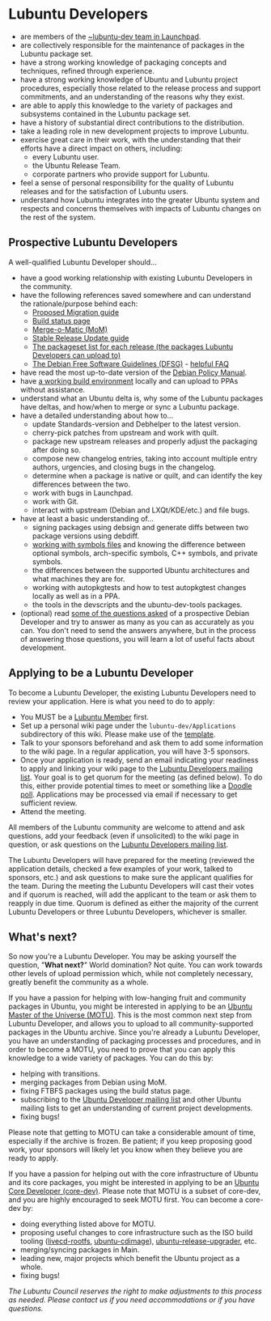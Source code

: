 # Lubuntu Developers

- are members of the [~lubuntu-dev team in Launchpad](https://launchpad.net/~lubuntu-dev).
- are collectively responsible for the maintenance of packages in the Lubuntu package set.
- have a strong working knowledge of packaging concepts and techniques, refined through experience.
- have a strong working knowledge of Ubuntu and Lubuntu project procedures, especially those related to the release process and support commitments, and an understanding of the reasons why they exist.
- are able to apply this knowledge to the variety of packages and subsystems contained in the Lubuntu package set.
- have a history of substantial direct contributions to the distribution.
- take a leading role in new development projects to improve Lubuntu.
- exercise great care in their work, with the understanding that their efforts have a direct impact on others, including:
  - every Lubuntu user.
  - the Ubuntu Release Team.
  - corporate partners who provide support for Lubuntu.
- feel a sense of personal responsibility for the quality of Lubuntu releases and for the satisfaction of Lubuntu users.
- understand how Lubuntu integrates into the greater Ubuntu system and respects and concerns themselves with impacts of Lubuntu changes on the rest of the system.

## Prospective Lubuntu Developers

A well-qualified Lubuntu Developer should...
- have a good working relationship with existing Lubuntu Developers in the community.
- have the following references saved somewhere and can understand the rationale/purpose behind each:
  - [Proposed Migration guide](https://wiki.ubuntu.com/ProposedMigration)
  - [Build status page](http://qa.ubuntuwire.com/ftbfs/)
  - [Merge-o-Matic (MoM)](https://merges.ubuntu.com/)
  - [Stable Release Update guide](https://wiki.ubuntu.com/StableReleaseUpdates)
  - [The packageset list for each release (the packages Lubuntu Developers can upload to)](http://people.canonical.com/~ubuntu-archive/packagesets/)
  - [The Debian Free Software Guidelines (DFSG)](https://www.debian.org/social_contract.html#guidelines) - [helpful FAQ](https://people.debian.org/~bap/dfsg-faq.html)
- have read the most up-to-date version of the [Debian Policy Manual](https://www.debian.org/doc/debian-policy/).
- have [a working build environment](https://phab.lubuntu.me/w/packaging/packaging-requirements/) locally and can upload to PPAs without assistance.
- understand what an Ubuntu delta is, why some of the Lubuntu packages have deltas, and how/when to merge or sync a Lubuntu package.
- have a detailed understanding about how to...
  - update Standards-version and Debhelper to the latest version.
  - cherry-pick patches from upstream and work with quilt.
  - package new upstream releases and properly adjust the packaging after doing so.
  - compose new changelog entries, taking into account multiple entry authors, urgencies, and closing bugs in the changelog.
  - determine when a package is native or quilt, and can identify the key differences between the two.
  - work with bugs in Launchpad.
  - work with Git.
  - interact with upstream (Debian and LXQt/KDE/etc.) and file bugs.
- have at least a basic understanding of...
  - signing packages using debsign and generate diffs between two package versions using debdiff.
  - [working with symbols files](https://wiki.debian.org/UsingSymbolsFiles) and knowing the difference between optional symbols, arch-specific symbols, C++ symbols, and private symbols.
  - the differences between the supported Ubuntu architectures and what machines they are for.
  - working with autopkgtests and how to test autopkgtest changes locally as well as in a PPA.
  - the tools in the devscripts and the ubuntu-dev-tools packages.
- (optional) read [some of the questions asked](https://salsa.debian.org/nm-team/nm-templates) of a prospective Debian Developer and try to answer as many as you can as accurately as you can. You don't need to send the answers anywhere, but in the process of answering those questions, you will learn a lot of useful facts about development.

## Applying to be a Lubuntu Developer

To become a Lubuntu Developer, the existing Lubuntu Developers need to review your application. Here is what you need to do to apply:

- You MUST be a [Lubuntu Member](membership) first.
- Set up a personal wiki page under the `lubuntu-dev/Applications` subdirectory of this wiki. Please make use of the [template](lubuntu-dev/Applications/Template).
- Talk to your sponsors beforehand and ask them to add some information to the wiki page. In a regular application, you will have 3-5 sponsors.
- Once your application is ready, send an email indicating your readiness to apply and linking your wiki page to the [Lubuntu Developers mailing list](mailto:lubuntu-devel@lists.ubuntu.com). Your goal is to get quorum for the meeting (as defined below). To do this, either provide potential times to meet or something like a [Doodle poll](https://doodle.com/). Applications may be processed via email if necessary to get sufficient review.
- Attend the meeting.

All members of the Lubuntu community are welcome to attend and ask questions, add your feedback (even if unsolicited) to the wiki page in question, or ask questions on the [Lubuntu Developers mailing list](mailto:lubuntu-devel@lists.ubuntu.com).

The Lubuntu Developers will have prepared for the meeting (reviewed the application details, checked a few examples of your work, talked to sponsors, etc.) and ask questions to make sure the applicant qualifies for the team. During the meeting the Lubuntu Developers will cast their votes and if quorum is reached, will add the applicant to the team or ask them to reapply in due time. Quorum is defined as either the majority of the current Lubuntu Developers or three Lubuntu Developers, whichever is smaller.

## What's next?

So now you're a Lubuntu Developer. You may be asking yourself the question, "**What next?**" World domination? Not quite. You can work towards other levels of upload permission which, while not completely necessary, greatly benefit the community as a whole.

If you have a passion for helping with low-hanging fruit and community packages in Ubuntu, you might be interested in applying to be an [Ubuntu Master of the Universe (MOTU)](https://wiki.ubuntu.com/UbuntuDevelopers#MOTU). This is the most common next step from Lubuntu Developer, and allows you to upload to all community-supported packages in the Ubuntu archive. Since you're already a Lubuntu Developer, you have an understanding of packaging processes and procedures, and in order to become a MOTU, you need to prove that you can apply this knowledge to a wide variety of packages. You can do this by:
- helping with transitions.
- merging packages from Debian using MoM.
- fixing FTBFS packages using the build status page.
- subscribing to the [Ubuntu Developer mailing list](https://lists.ubuntu.com/mailman/listinfo/ubuntu-devel) and other Ubuntu mailing lists to get an understanding of current project developments.
- fixing bugs!

Please note that getting to MOTU can take a considerable amount of time, especially if the archive is frozen. Be patient; if you keep proposing good work, your sponsors will likely let you know when they believe you are ready to apply.

If you have a passion for helping out with the core infrastructure of Ubuntu and its core packages, you might be interested in applying to be an [Ubuntu Core Developer (core-dev)](https://wiki.ubuntu.com/UbuntuDevelopers#CoreDev). Please note that MOTU is a subset of core-dev, and you are highly encouraged to seek MOTU first. You can become a core-dev by:
- doing everything listed above for MOTU.
- proposing useful changes to core infrastructure such as the ISO build tooling ([livecd-rootfs](https://code.launchpad.net/livecd-rootfs), [ubuntu-cdimage](https://code.launchpad.net/ubuntu-cdimage)), [ubuntu-release-upgrader](https://code.launchpad.net/ubuntu-release-upgrader), etc.
- merging/syncing packages in Main.
- leading new, major projects which benefit the Ubuntu project as a whole.
- fixing bugs!

*The Lubuntu Council reserves the right to make adjustments to this process as needed. Please contact us if you need accommodations or if you have questions.*
